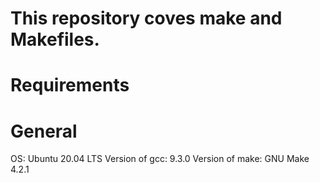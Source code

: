 # This repository coves make and Makefiles.


# Requirements
# General
OS: Ubuntu 20.04 LTS
Version of gcc: 9.3.0
Version of make: GNU Make 4.2.1
